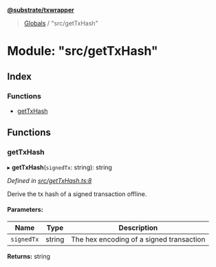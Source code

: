**[@substrate/txwrapper](../README.md)**

> [Globals](../globals.md) / "src/getTxHash"

# Module: "src/getTxHash"

## Index

### Functions

* [getTxHash](_src_gettxhash_.md#gettxhash)

## Functions

### getTxHash

▸ **getTxHash**(`signedTx`: string): string

*Defined in [src/getTxHash.ts:8](https://github.com/paritytech/txwrapper/blob/96fc986/src/getTxHash.ts#L8)*

Derive the tx hash of a signed transaction offline.

#### Parameters:

Name | Type | Description |
------ | ------ | ------ |
`signedTx` | string | The hex encoding of a signed transaction  |

**Returns:** string
